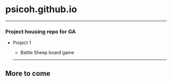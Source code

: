 # psicoh.github.io
----

### Project housing repo for GA
* Project 1
  * Battle Sheep board game

  ----
## More to come
